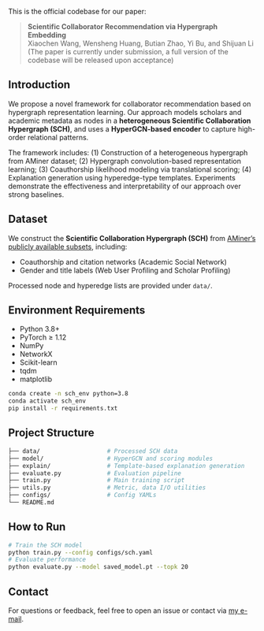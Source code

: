 This is the official codebase for our paper:

> **Scientific Collaborator Recommendation via Hypergraph Embedding**  
> Xiaochen Wang, Wensheng Huang, Butian Zhao, Yi Bu, and Shijuan Li (The paper is currently under submission, a full version of the codebase will be released upon acceptance)

## Introduction

We propose a novel framework for collaborator recommendation based on hypergraph representation learning. Our approach models scholars and academic metadata as nodes in a **heterogeneous Scientific Collaboration Hypergraph (SCH)**, and uses a **HyperGCN-based encoder** to capture high-order relational patterns.

The framework includes: (1) Construction of a heterogeneous hypergraph from AMiner dataset; (2) Hypergraph convolution-based representation learning; (3) Coauthorship likelihood modeling via translational scoring; (4) Explanation generation using hyperedge-type templates. Experiments demonstrate the effectiveness and interpretability of our approach over strong baselines.

## Dataset

We construct the **Scientific Collaboration Hypergraph (SCH)** from [AMiner’s publicly available subsets](https://www.aminer.cn/data), including:

- Coauthorship and citation networks (Academic Social Network)
- Gender and title labels (Web User Profiling and Scholar Profiling)

Processed node and hyperedge lists are provided under `data/`.

## Environment Requirements

- Python 3.8+
- PyTorch ≥ 1.12
- NumPy
- NetworkX
- Scikit-learn
- tqdm
- matplotlib

```bash
conda create -n sch_env python=3.8
conda activate sch_env
pip install -r requirements.txt
```

## Project Structure
```graphql
├── data/                   # Processed SCH data
├── model/                  # HyperGCN and scoring modules
├── explain/                # Template-based explanation generation
├── evaluate.py             # Evaluation pipeline
├── train.py                # Main training script
├── utils.py                # Metric, data I/O utilities
├── configs/                # Config YAMLs
└── README.md
```

## How to Run
```bash
# Train the SCH model
python train.py --config configs/sch.yaml
# Evaluate performance
python evaluate.py --model saved_model.pt --topk 20
```

## Contact
For questions or feedback, feel free to open an issue or contact via [my e-mail](2501111165@stu.pku.edu.cn).
